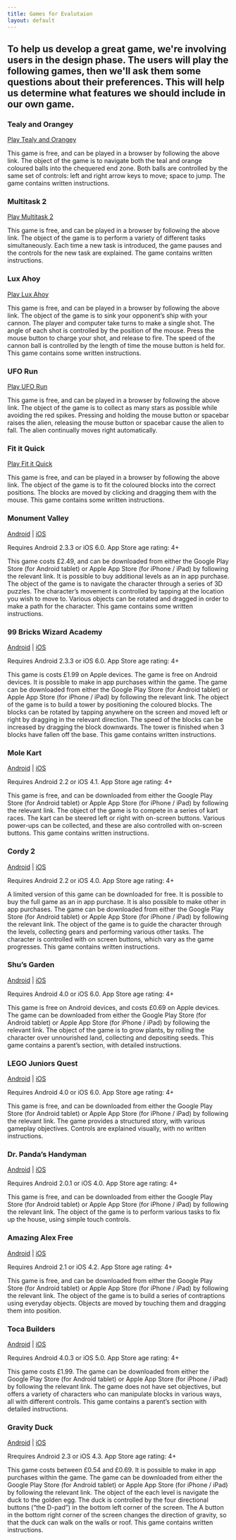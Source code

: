 ```yaml
---
title: Games for Evalutaion
layout: default
---
```

<div align="left">
<h2>To help us develop a great game, we're involving users in the design phase. The users will play the following games, then we'll ask them some questions about their preferences. This will help us determine what features we should include in our own game.</h2>
<h3>Tealy and Orangey</h3>
<p>
<a href="http://onemorelevel.com/game/tealy_and_orangey" target="_blank">Play Tealy and Orangey</a>
</p>
<p>
This game is free, and can be played in a browser by following the above link. The object of the game is to navigate both the teal and orange coloured balls into the chequered end zone. Both balls are controlled by the same set of controls: left and right arrow keys to move; space to jump. The game contains written instructions.
</p>
<h3>Multitask 2</h3>
<p>
<a href="http://armorgames.com/play/11152/multitask-2" target="_blank">Play Multitask 2</a>
</p>
<p>
This game is free, and can be played in a browser by following the above link. The object of the game is to perform a variety of different tasks simultaneously. Each time a new task is introduced, the game pauses and the controls for the new task are explained. The game contains written instructions.
</p>
<h3>Lux Ahoy</h3>
<p>
<a href="http://luxahoy.com" target="_blank">Play Lux Ahoy</a>
</p>
<p>
This game is free, and can be played in a browser by following the above link. The object of the game is to sink your opponent’s ship with your cannon. The player and computer take turns to make a single shot. The angle of each shot is controlled by the position of the mouse. Press the mouse button to charge your shot, and release to fire. The speed of the cannon ball is controlled by the length of time the mouse button is held for. This game contains some written instructions.
</p>
<h3>UFO Run</h3>
<p>
<a href="http://play.famobi.com/ufo-run" target="_blank">Play UFO Run</a>
</p>
<p>
This game is free, and can be played in a browser by following the above link. The object of the game is to collect as many stars as possible while avoiding the red spikes. Pressing and holding the mouse button or spacebar raises the alien, releasing the mouse button or spacebar cause the alien to fall. The alien continually moves right automatically.
</p>
<h3>Fit it Quick</h3>
<p>
<a href="http://play.famobi.com/fit-it-quick" target="_blank">Play Fit it Quick</a>
</p>
<p>
This game is free, and can be played in a browser by following the above link. The object of the game is to fit the coloured blocks into the correct positions. The blocks are moved by clicking and dragging them with the mouse. This game contains some written instructions.
</p>
<h3>Monument Valley</h3>
<p>
<a href="https://play.google.com/store/apps/details?id=com.ustwo.monumentvalley" target="_blank">Android</a> | 
<a href="https://itunes.apple.com/gb/app/monument-valley/id728293409?mt=8&uo=4" target="_blank">iOS</a>
</p>
<p>Requires Android 2.3.3 or iOS 6.0. App Store age rating: 4+ </p>
<p>
This game costs £2.49, and can be downloaded from either the Google Play Store (for Android tablet) or Apple App Store (for iPhone / iPad) by following the relevant link. It is possible to buy additional levels as an in app purchase. The object of the game is to navigate the character through a series of 3D puzzles. The character’s movement is controlled by tapping at the location you wish to move to. Various objects can be rotated and dragged in order to make a path for the character. This game contains some written instructions.
</p>
<h3>99 Bricks Wizard Academy</h3>
<p>
<a href="https://play.google.com/store/apps/details?id=nl.weirdbeard.brickswizardacademy" target="_blank">Android</a> | 
<a href="https://itunes.apple.com/gb/app/99-bricks-wizard-academy/id784444243?mt=8&uo=4" target="itunes_store" target="_blank">iOS</a>
</p>
<p>Requires Android 2.3.3 or iOS 6.0. App Store age rating: 4+</p>
<p>
This game is costs £1.99 on Apple devices. The game is free on Android devices. It is possible to make in app purchases within the game. The game can be downloaded from either the Google Play Store (for Android tablet) or Apple App Store (for iPhone / iPad) by following the relevant link. The object of the game is to build a tower by positioning the coloured blocks. The blocks can be rotated by tapping anywhere on the screen and moved left or right by dragging in the relevant direction. The speed of the blocks can be increased by dragging the block downwards. The tower is finished when 3 blocks have fallen off the base. This game contains written instructions.
</p>
<h3>Mole Kart</h3>
<p>
<a href="" target="_blank">Android</a> | 
<a href="" target="_blank">iOS</a>
</p>
<p>Requires Android 2.2 or  iOS 4.1. App Store age rating: 4+</p>
<p>
This game is free, and can be downloaded from either the Google Play Store (for Android tablet) or Apple App Store (for iPhone / iPad) by following the relevant link. The object of the game is to compete in a series of kart races. The kart can be steered left or right with on-screen buttons. Various power-ups can be collected, and these are also controlled with on-screen buttons. This game contains written instructions.
</p>
<h3>Cordy 2</h3>
<p>
<a href="" target="_blank">Android</a> | 
<a href="" target="_blank">iOS</a>
</p>
<p>Requires Android 2.2 or iOS 4.0. App Store age rating: 4+</p>
<p>
A limited version of this game can be downloaded for free. It is possible to buy the full game as an in app purchase. It is also possible to make other in app purchases. The game can be downloaded from either the Google Play Store (for Android tablet) or Apple App Store (for iPhone / iPad) by following the relevant link. The object of the game is to guide the character through the levels, collecting gears and performing various other tasks. The character is controlled with on screen buttons, which vary as the game progresses. This game contains written instructions.
</p>
<h3>Shu’s Garden</h3>
<p>
<a href="" target="_blank">Android</a> | 
<a href="" target="_blank">iOS</a>
</p>
<p>Requires Android 4.0 or iOS 6.0. App Store age rating: 4+</p>
<p>
This game is free on Android devices, and costs £0.69 on Apple devices. The game can be downloaded from either the Google Play Store (for Android tablet) or Apple App Store (for iPhone / iPad) by following the relevant link. The object of the game is to grow plants, by rolling the character over unnourished land, collecting and depositing seeds. This game contains a parent’s section, with detailed instructions.
</p>
<h3>LEGO Juniors Quest</h3>
<p>
<a href="" target="_blank">Android</a> | 
<a href="" target="_blank">iOS</a>
</p>
<p>Requires Android 4.0 or iOS 6.0. App Store age rating: 4+</p>
<p>
This game is free, and can be downloaded from either the Google Play Store (for Android tablet) or Apple App Store (for iPhone / iPad) by following the relevant link. The game provides a structured story, with various gameplay objectives. Controls are explained visually, with no written instructions.
</p>
<h3>Dr. Panda’s Handyman</h3>
<p>
<a href="" target="_blank">Android</a> | 
<a href="" target="_blank">iOS</a>
</p>
<p>Requires Android 2.0.1 or iOS 4.0. App Store age rating: 4+</p>
<p>
This game is free, and can be downloaded from either the Google Play Store (for Android tablet) or Apple App Store (for iPhone / iPad) by following the relevant link. The object of the game is to perform various tasks to fix up the house, using simple touch controls.
</p>
<h3>Amazing Alex Free</h3>
<p>
<a href="" target="_blank">Android</a> | 
<a href="" target="_blank">iOS</a>
</p>
<p>Requires Android 2.1 or iOS 4.2. App Store age rating: 4+</p>
<p>
This game is free, and can be downloaded from either the Google Play Store (for Android tablet) or Apple App Store (for iPhone / iPad) by following the relevant link. The object of the game is to build a series of contraptions using everyday objects. Objects are moved by touching them and dragging them into position.
</p>
<h3>Toca Builders</h3>
<p>
<a href="" target="_blank">Android</a> | 
<a href="" target="_blank">iOS</a>
</p>
<p>Requires Android 4.0.3 or iOS 5.0. App Store age rating: 4+</p>
<p>
This game costs £1.99. The game can be downloaded from either the Google Play Store (for Android tablet) or Apple App Store (for iPhone / iPad) by following the relevant link. The game does not have set objectives, but offers a variety of characters who can manipulate blocks in various ways, all with different controls. This game contains a parent’s section with detailed instructions.
</p>
<h3>Gravity Duck</h3>
<p>
<a href="" target="_blank">Android</a> | 
<a href="" target="_blank">iOS</a>
</p>
<p>Rrequires Android 2.3 or iOS 4.3. App Store age rating: 4+</p>
<p>
This game costs between £0.54 and £0.69. It is possible to make in app purchases within the game. The game can be downloaded from either the Google Play Store (for Android tablet) or Apple App Store (for iPhone / iPad) by following the relevant link. The object of the each level is navigate the duck to the golden egg. The duck is controlled by the four directional buttons (“the D-pad”) in the bottom left corner of the screen. The A button in the bottom right corner of the screen changes the direction of gravity, so that the duck can walk on the walls or roof. This game contains written instructions.
</p>
</div>
